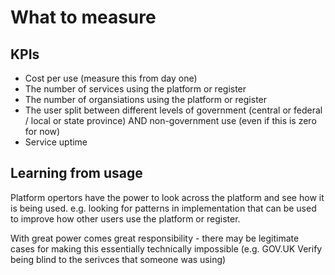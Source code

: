<!-- TITLE: What To Measure -->

# What to measure

## KPIs
* Cost per use (measure this from day one)
* The number of services using the platform or register
* The number of organsiations using the platform or register
* The user split between different levels of government (central or federal / local or state province) AND non-government use (even if this is zero for now)
* Service uptime


## Learning from usage

Platform opertors have the power to look across the platform and see how it is being used. e.g. looking for patterns in implementation that can be used to improve how other users use the platform or register.

With great power comes great responsibility - there may be legitimate cases for making this essentially technically impossible (e.g. GOV.UK Verify being blind to the serivces that someone was using)